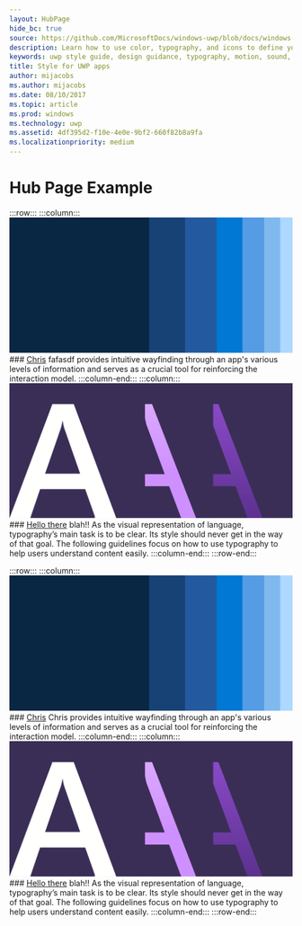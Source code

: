 ```yaml
---
layout: HubPage
hide_bc: true
source: https://github.com/MicrosoftDocs/windows-uwp/blob/docs/windows-apps-src/design/style/index.md
description: Learn how to use color, typography, and icons to define your UWP app’s personality with the UWP style guide.
keywords: uwp style guide, design guidance, typography, motion, sound, motion, app development
title: Style for UWP apps
author: mijacobs
ms.author: mijacobs
ms.date: 08/10/2017
ms.topic: article
ms.prod: windows
ms.technology: uwp
ms.assetid: 4df395d2-f10e-4e0e-9bf2-660f82b8a9fa
ms.localizationpriority: medium
---
```

# Hub Page Example

:::row:::
    :::column:::
        ![hero image](images/header-color.svg)
        ### [Chris](style.md)
        fafasdf provides intuitive wayfinding through an app's various levels of information and serves as a crucial tool for reinforcing the interaction model.
    :::column-end:::
    :::column:::
        ![hero image](images/header-typography.svg)
        ### [Hello there](style.md)
       blah!! As the visual representation of language, typography’s main task is to be clear. Its style should never get in the way of that goal. The following guidelines focus on how to use typography to help users understand content easily.
    :::column-end:::
:::row-end:::

:::row:::
    :::column:::
        ![hero image](images/header-color.svg)
        ### [Chris](style.md)
        Chris provides intuitive wayfinding through an app's various levels of information and serves as a crucial tool for reinforcing the interaction model.
    :::column-end:::
    :::column:::
        ![hero image](images/header-typography.svg)
        ### [Hello there](style.md)
       blah!! As the visual representation of language, typography’s main task is to be clear. Its style should never get in the way of that goal. The following guidelines focus on how to use typography to help users understand content easily.
    :::column-end:::
:::row-end:::